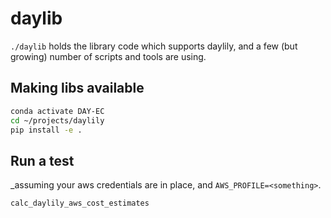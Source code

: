 # daylib

`./daylib` holds the library code which supports daylily, and a few (but growing) number of scripts and tools are using.


## Making libs available

```bash
conda activate DAY-EC
cd ~/projects/daylily
pip install -e .
```

## Run a test
_assuming your aws credentials are in place, and `AWS_PROFILE=<something>`.

```bash
calc_daylily_aws_cost_estimates
```